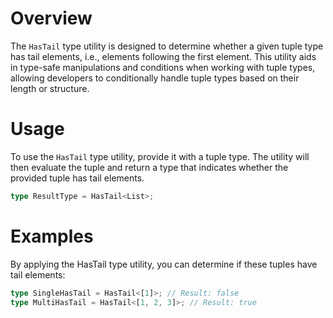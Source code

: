 # Overview

The `HasTail` type utility is designed to determine whether a given tuple type has tail elements, i.e., elements following the first element. This utility aids in type-safe manipulations and conditions when working with tuple types, allowing developers to conditionally handle tuple types based on their length or structure.

# Usage

To use the `HasTail` type utility, provide it with a tuple type. The utility will then evaluate the tuple and return a type that indicates whether the provided tuple has tail elements.

```typescript
type ResultType = HasTail<List>;
```

# Examples

By applying the HasTail type utility, you can determine if these tuples have tail elements:

```typescript
type SingleHasTail = HasTail<[1]>; // Result: false
type MultiHasTail = HasTail<[1, 2, 3]>; // Result: true
```
